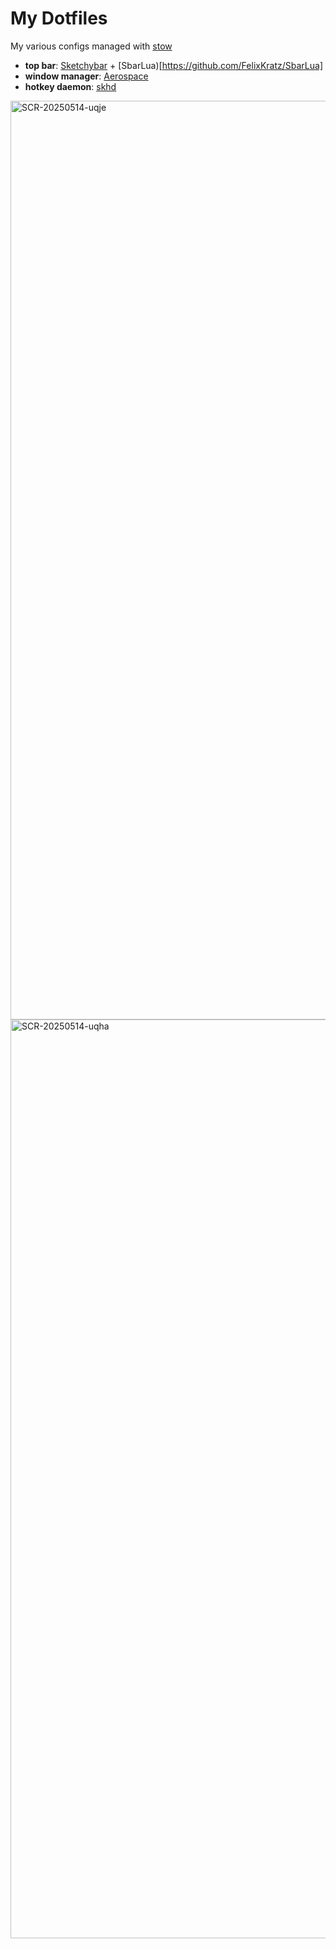 # My Dotfiles
My various configs managed with [stow](https://www.youtube.com/watch?v=NoFiYOqnC4o)

- **top bar**: [Sketchybar](https://github.com/FelixKratz/SketchyBar) + [SbarLua)[https://github.com/FelixKratz/SbarLua]
- **window manager**: [Aerospace](https://github.com/nikitabobko/AeroSpace)
- **hotkey daemon**: [skhd](https://github.com/koekeishiya/skhd)

<img width="1470" alt="SCR-20250514-uqje" src="https://github.com/user-attachments/assets/0c54652d-b852-4e08-a2d3-3999346b99fb" />
<img width="1470" alt="SCR-20250514-uqha" src="https://github.com/user-attachments/assets/a3423e8c-b47c-4eee-83bc-cf06e50df225" />
